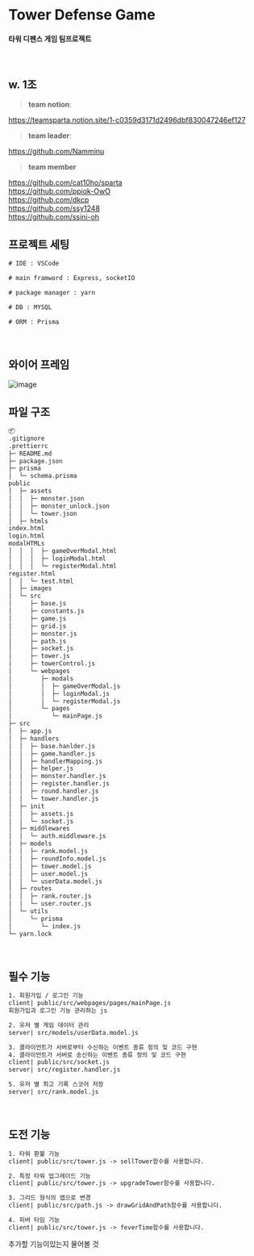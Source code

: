 # Tower Defense Game

#### 타워 디펜스 게임 팀프로젝트
<br>

## w. 1조

> **team notion**:

https://teamsparta.notion.site/1-c0359d3171d2496dbf830047246ef127

> **team leader**:

https://github.com/Namminu
<br>

> **team member**

https://github.com/cat10ho/sparta
<br>
https://github.com/ppiok-OwO
<br>
https://github.com/dkcp
<br>
https://github.com/ssy1248
<br>
https://github.com/ssini-oh
<br>

## 프로젝트 세팅
```cmd
# IDE : VSCode

# main framword : Express, socketIO

# package manager : yarn

# DB : MYSQL

# ORM : Prisma

```
<br>

## 와이어 프레임
![image](https://github.com/user-attachments/assets/536dd174-1b16-484b-b3af-c61717440db9)

## 파일 구조

``` txt
📦 
.gitignore
.prettierrc
├─ README.md
├─ package.json
├─ prisma
│  └─ schema.prisma
public
│  ├─ assets
│  │  ├─ monster.json
│  │  ├─ monster_unlock.json
│  │  └─ tower.json
│  ├─ htmls
index.html
login.html
modalHTMLs
│  │  │  ├─ gameOverModal.html
│  │  │  ├─ loginModal.html
│  │  │  └─ registerModal.html
register.html
│  │  └─ test.html
│  ├─ images
│  └─ src
│     ├─ base.js
│     ├─ constants.js
│     ├─ game.js
│     ├─ grid.js
│     ├─ monster.js
│     ├─ path.js
│     ├─ socket.js
│     ├─ tower.js
│     ├─ towerControl.js
│     └─ webpages
│        ├─ modals
│        │  ├─ gameOverModal.js
│        │  ├─ loginModal.js
│        │  └─ registerModal.js
│        └─ pages
│           └─ mainPage.js
├─ src
│  ├─ app.js
│  ├─ handlers
│  │  ├─ base.hanlder.js
│  │  ├─ game.handler.js
│  │  ├─ handlerMapping.js
│  │  ├─ helper.js
│  │  ├─ monster.handler.js
│  │  ├─ register.handler.js
│  │  ├─ round.handler.js
│  │  └─ tower.handler.js
│  ├─ init
│  │  ├─ assets.js
│  │  └─ socket.js
│  ├─ middlewares
│  │  └─ auth.middleware.js
│  ├─ models
│  │  ├─ rank.model.js
│  │  ├─ roundInfo.model.js
│  │  ├─ tower.model.js
│  │  ├─ user.model.js
│  │  └─ userData.model.js
│  ├─ routes
│  │  ├─ rank.router.js
│  │  └─ user.router.js
│  └─ utils
│     └─ prisma
│        └─ index.js
└─ yarn.lock
```
<br>

## 필수 기능
``` txt
1. 회원가입 / 로그인 기능
client| public/src/webpages/pages/mainPage.js
회원가입과 로그인 기능 관리하는 js

2. 유저 별 게임 데이터 관리
server| src/models/userData.model.js

3. 클라이언트가 서버로부터 수신하는 이벤트 종류 정의 및 코드 구현
4. 클라이언트가 서버로 송신하는 이벤트 종류 정의 및 코드 구현
client| public/src/socket.js
server| src/register.handler.js

5. 유저 별 최고 기록 스코어 저장
server| src/rank.model.js
```
<br>

## 도전 기능
``` txt
1. 타워 환불 기능
client| public/src/tower.js -> sellTower함수를 사용합니다.

2. 특정 타워 업그레이드 기능
client| public/src/tower.js -> upgradeTower함수를 사용합니다.

3. 그리드 형식의 맵으로 변경
client| public/src/path.js -> drawGridAndPath함수를 사용합니다.

4. 피버 타임 기능
client| public/src/tower.js -> feverTime함수를 사용합니다.
```

추가할 기능이있는지 물어볼 것
